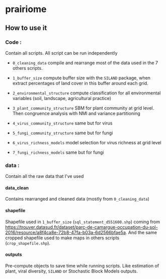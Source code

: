 # prairiome

## How to use it

### Code :

Contain all scripts. All script can be run independently

-   `0_cleaning_data` compile and rearrange most of the data used in the 7 others scripts.

-   `1_buffer_size` compute buffer size with the `SILAND` package, when extract percentages of land cover in this buffer around each grid.

-   `2_environmental_structure` compute classification for all environmental variables (soil, landscape, agricultural practice)

-   `3_plant_community_structure` SBM for plant community at grid level. Then congruence analysis with NMI and variance partitioning

-   `4_virus_community_structure` same but for virus

-   `5_fungi_community_structure` same but for fungi

-   `6_virus_richness_models` model selection for virus richness at grid level

-   `7_fungi_richness_models` same but for fungi

### data :
Contain all the raw data that I've used

#### data_clean 
Contains rearranged and cleaned data (mostly from `0_cleaning_data`)

#### shapefile 

Shapefile used in `1_buffer_size` (`sql_statement_d551600.shp`) coming from https://trouver.datasud.fr/dataset/parc-de-camargue-occupation-du-sol-2016/resource/a8f4ca8e-72b8-47fa-b03a-6d2566bfae5a.
And the same cropped shapefile used to make maps in others scripts (`crop_shapefile.shp`).

#### outputs

Pre-compute objects to save time while running scripts. Like estimation of plant, viral diversity, `SILAND` or Stochastic Block Models outputs. 